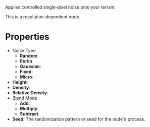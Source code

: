 


Applies controlled single-pixel noise onto your terrain.

This is a resolution-dependent node.



# Properties

- Noise Type
  - **Random**: <desc>
  - **Perlin**: <desc>
  - **Gaussian**: <desc>
  - **Fixed**: <desc>
  - **Micro**: <desc>
- **Height**: 
- **Density**: 
- **Relative Density**: 
- Blend Mode
  - **Add**: <desc>
  - **Multiply**: <desc>
  - **Subtract**: <desc>
- **Seed**: The randomization pattern or seed for the node's process.



